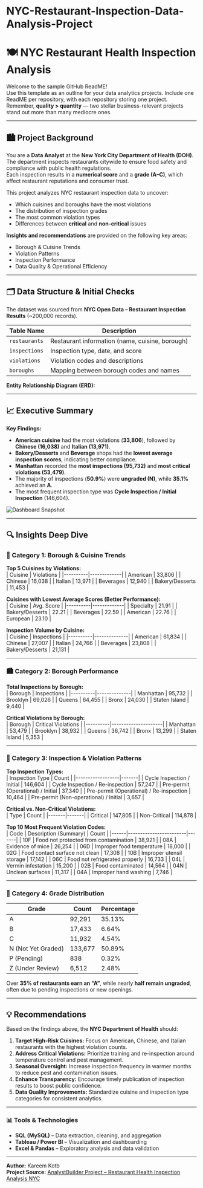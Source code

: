 # NYC-Restaurant-Inspection-Data-Analysis-Project

# 🍽️ NYC Restaurant Health Inspection Analysis  

Welcome to the sample GitHub ReadME!  
Use this template as an outline for your data analytics projects. Include one ReadME per repository, with each repository storing one project. Remember, **quality > quantity** — two stellar business-relevant projects stand out more than many mediocre ones.  

---

## 🏙️ Project Background  

You are a **Data Analyst** at the **New York City Department of Health (DOH)**.  
The department inspects restaurants citywide to ensure food safety and compliance with public health regulations.  
Each inspection results in a **numerical score** and a **grade (A–C)**, which affect restaurant reputations and consumer trust.  

This project analyzes NYC restaurant inspection data to uncover:  
- Which cuisines and boroughs have the most violations  
- The distribution of inspection grades  
- The most common violation types  
- Differences between **critical** and **non-critical** issues  

**Insights and recommendations** are provided on the following key areas:  
- Borough & Cuisine Trends  
- Violation Patterns  
- Inspection Performance  
- Data Quality & Operational Efficiency  

---

## 🗂️ Data Structure & Initial Checks  

The dataset was sourced from **NYC Open Data – Restaurant Inspection Results** (~200,000 records).  

| Table Name | Description |
|-------------|-------------|
| `restaurants` | Restaurant information (name, cuisine, borough) |
| `inspections` | Inspection type, date, and score |
| `violations` | Violation codes and descriptions |
| `boroughs` | Mapping between borough codes and names |

**Entity Relationship Diagram (ERD):**  


---

## 📈 Executive Summary  

**Key Findings:**  
- **American cuisine** had the most violations (**33,806**), followed by **Chinese (16,038)** and **Italian (13,971)**.  
- **Bakery/Desserts** and **Beverage** shops had the **lowest average inspection scores**, indicating better compliance.  
- **Manhattan** recorded the **most inspections (95,732)** and **most critical violations (53,479)**.  
- The majority of inspections (**50.9%**) were **ungraded (N)**, while **35.1%** achieved an **A**.  
- The most frequent inspection type was **Cycle Inspection / Initial Inspection** (146,604).  

![Dashboard Snapshot](#)

---

## 🔍 Insights Deep Dive  

### 🧆 Category 1: Borough & Cuisine Trends  

**Top 5 Cuisines by Violations:**  
| Cuisine | Violations |
|----------|-------------|
| American | 33,806 |
| Chinese | 16,038 |
| Italian | 13,971 |
| Beverages | 12,940 |
| Bakery/Desserts | 11,453 |

**Cuisines with Lowest Average Scores (Better Performance):**  
| Cuisine | Avg. Score |
|----------|-------------|
| Specialty | 21.91 |
| Bakery/Desserts | 22.21 |
| Beverages | 22.59 |
| American | 22.76 |
| European | 23.10 |

**Inspection Volume by Cuisine:**  
| Cuisine | Inspections |
|----------|--------------|
| American | 61,834 |
| Chinese | 27,007 |
| Italian | 24,766 |
| Beverages | 23,808 |
| Bakery/Desserts | 21,131 |

---

### 🏙️ Category 2: Borough Performance  

**Total Inspections by Borough:**  
| Borough | Inspections |
|----------|--------------|
| Manhattan | 95,732 |
| Brooklyn | 69,026 |
| Queens | 64,455 |
| Bronx | 24,030 |
| Staten Island | 9,440 |

**Critical Violations by Borough:**  
| Borough | Critical Violations |
|----------|---------------------|
| Manhattan | 53,479 |
| Brooklyn | 38,932 |
| Queens | 36,742 |
| Bronx | 13,299 |
| Staten Island | 5,353 |

---

### 🧾 Category 3: Inspection & Violation Patterns  

**Top Inspection Types:**  
| Inspection Type | Count |
|------------------|-------|
| Cycle Inspection / Initial | 146,604 |
| Cycle Inspection / Re-inspection | 57,247 |
| Pre-permit (Operational) / Initial | 37,340 |
| Pre-permit (Operational) / Re-inspection | 10,464 |
| Pre-permit (Non-operational) / Initial | 3,657 |

**Critical vs. Non-Critical Violations:**  
| Type | Count |
|-------|-------|
| Critical | 147,805 |
| Non-Critical | 114,878 |

**Top 10 Most Frequent Violation Codes:**  
| Code | Description (Summary) | Count |
|------|------------------------|-------|
| 10F | Food not protected from contamination | 38,921 |
| 08A | Evidence of mice | 26,254 |
| 06D | Improper food temperature | 18,000 |
| 02G | Food contact surface not clean | 17,308 |
| 10B | Improper utensil storage | 17,142 |
| 06C | Food not refrigerated properly | 16,733 |
| 04L | Vermin infestation | 15,200 |
| 02B | Food contaminated | 14,564 |
| 04N | Unclean surfaces | 11,317 |
| 04A | Improper hand washing | 7,746 |

---

### 🧮 Category 4: Grade Distribution  

| Grade | Count | Percentage |
|--------|--------|-------------|
| A | 92,291 | 35.13% |
| B | 17,433 | 6.64% |
| C | 11,932 | 4.54% |
| N (Not Yet Graded) | 133,677 | 50.89% |
| P (Pending) | 838 | 0.32% |
| Z (Under Review) | 6,512 | 2.48% |

Over **35% of restaurants earn an “A”**, while nearly **half remain ungraded**, often due to pending inspections or new openings.  

---

## 💡 Recommendations  

Based on the findings above, the **NYC Department of Health** should:  

1. **Target High-Risk Cuisines:** Focus on American, Chinese, and Italian restaurants with the highest violation counts.  
2. **Address Critical Violations:** Prioritize training and re-inspection around temperature control and pest management.  
3. **Seasonal Oversight:** Increase inspection frequency in warmer months to reduce pest and contamination issues.  
4. **Enhance Transparency:** Encourage timely publication of inspection results to boost public confidence.  
5. **Data Quality Improvements:** Standardize cuisine and inspection type categories for consistent analytics.  

---

### 📊 Tools & Technologies  
- **SQL (MySQL)** – Data extraction, cleaning, and aggregation  
- **Tableau / Power BI** – Visualization and dashboarding  
- **Excel & Pandas** – Exploratory analysis and data validation  

---

**Author:** Kareem Kotb  
**Project Source:** [AnalystBuilder Project – Restaurant Health Inspection Analysis NYC](https://www.analystbuilder.com/projects/restaurant-health-inspection-analysis-nyc-FhAOm)

